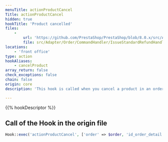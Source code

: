 ```yaml
---
menuTitle: actionProductCancel
Title: actionProductCancel
hidden: true
hookTitle: 'Product cancelled'
files:
    -
        url: 'https://github.com/PrestaShop/PrestaShop/blob/8.0.x/src/Adapter/Order/CommandHandler/IssueStandardRefundHandler.php'
        file: src/Adapter/Order/CommandHandler/IssueStandardRefundHandler.php
locations:
    - 'front office'
type: action
hookAliases:
    - cancelProduct
array_return: false
check_exceptions: false
chain: false
origin: core
description: 'This hook is called when you cancel a product in an order'

---
```


{{% hookDescriptor %}}

## Call of the Hook in the origin file

```php
Hook::exec('actionProductCancel', ['order' => $order, 'id_order_detail' => (int) $orderDetailId, 'cancel_quantity' => $productRefund['quantity'], 'action' => CancellationActionType::STANDARD_REFUND], null, false, true, false, $order->id_shop)
```
